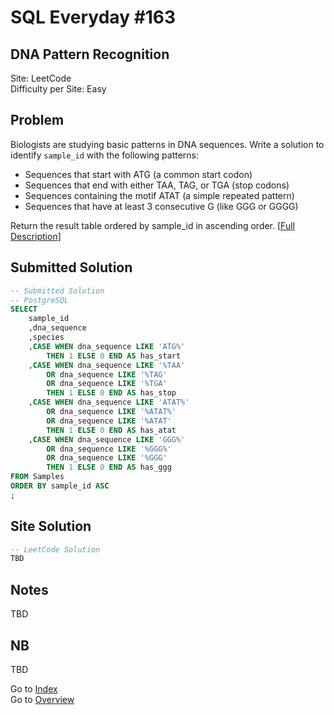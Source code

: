 # SQL Everyday \#163

## DNA Pattern Recognition

Site: LeetCode\
Difficulty per Site: Easy

## Problem

Biologists are studying basic patterns in DNA sequences. Write a solution to identify `sample_id` with the following patterns:

* Sequences that start with ATG (a common start codon)
* Sequences that end with either TAA, TAG, or TGA (stop codons)
* Sequences containing the motif ATAT (a simple repeated pattern)
* Sequences that have at least 3 consecutive G (like GGG or GGGG)

Return the result table ordered by sample_id in ascending order. [[Full Description](https://leetcode.com/problems/dna-pattern-recognition/description/)]

## Submitted Solution

```sql
-- Submitted Solution
-- PostgreSQL
SELECT 
    sample_id
    ,dna_sequence
    ,species
    ,CASE WHEN dna_sequence LIKE 'ATG%' 
        THEN 1 ELSE 0 END AS has_start
    ,CASE WHEN dna_sequence LIKE '%TAA' 
        OR dna_sequence LIKE '%TAG' 
        OR dna_sequence LIKE '%TGA'
        THEN 1 ELSE 0 END AS has_stop
    ,CASE WHEN dna_sequence LIKE 'ATAT%' 
        OR dna_sequence LIKE '%ATAT%' 
        OR dna_sequence LIKE '%ATAT'
        THEN 1 ELSE 0 END AS has_atat
    ,CASE WHEN dna_sequence LIKE 'GGG%' 
        OR dna_sequence LIKE '%GGG%' 
        OR dna_sequence LIKE '%GGG'
        THEN 1 ELSE 0 END AS has_ggg
FROM Samples
ORDER BY sample_id ASC
;
```

## Site Solution

```sql
-- LeetCode Solution 
TBD
```

## Notes

TBD

## NB

TBD

Go to [Index](../?tab=readme-ov-file#index)\
Go to [Overview](../?tab=readme-ov-file)
